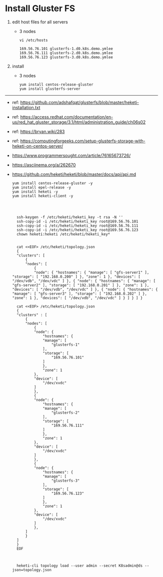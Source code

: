 # Install Gluster FS

1. edit host files for all servers

    - 3 nodes

          vi /etc/hosts

          169.56.76.101	glusterfs-1.d0.k8s.demo.ymlee
          169.56.76.111	glusterfs-2.d0.k8s.demo.ymlee
          169.56.76.123	glusterfs-3.d0.k8s.demo.ymlee

2. install 
    - 3 nodes
    
          yum install centos-release-gluster
          yum install glusterfs-server

-------------------------------------------------------------------------------------------------
- ref: https://github.com/adshafqat/glusterfs/blob/master/heketi-installation.txt
- ref: https://access.redhat.com/documentation/en-us/red_hat_gluster_storage/3.1/html/administration_guide/ch06s02
- ref: https://bryan.wiki/283
- ref: https://computingforgeeks.com/setup-glusterfs-storage-with-heketi-on-centos-server/
- https://www.programmersought.com/article/76165673726/
- https://asciinema.org/a/262670
- https://github.com/heketi/heketi/blob/master/docs/api/api.md


      yum install centos-release-gluster -y
      yum install epel-release -y
      yum install heketi -y
      yum install heketi-client -y




        ssh-keygen -f /etc/heketi/heketi_key -t rsa -N ''
        ssh-copy-id -i /etc/heketi/heketi_key root@169.56.76.101
        ssh-copy-id -i /etc/heketi/heketi_key root@169.56.76.111
        ssh-copy-id -i /etc/heketi/heketi_key root@169.56.76.123
        chown heketi:heketi /etc/heketi/heketi_key*


        cat <<EOF> /etc/heketi/topology.json 
        {
        "clusters": [
            {
            "nodes": [
                {
                "node": { "hostnames": { "manage": [ "gfs-server1" ], "storage": [ "192.168.0.200" ] }, "zone": 1 }, "devices": [ "/dev/vdb", "/dev/vdc" ] }, { "node": { "hostnames": { "manage": [ "gfs-server2" ], "storage": [ "192.168.0.201" ] }, "zone": 1 }, "devices": [ "/dev/vdb", "/dev/vdc" ] }, { "node": { "hostnames": { "manage": [ "gfs-server3" ], "storage": [ "192.168.0.202" ] }, "zone": 1 }, "devices": [ "/dev/vdb", "/dev/vdc" ] } ] } ] }

        cat <<EOF> /etc/heketi/topology.json
        {
        "clusters" : [
            {
            "nodes": [
                {
                "node": {
                    "hostnames": {
                    "manage": [
                        "glusterfs-1"
                    ],
                    "storage": [
                        "169.56.76.101"    
                    ]  
                    },
                    "zone": 1
                },
                "device": [
                    "/dev/xvdc"  
                ]
                }, 
                {
                "node": {
                    "hostnames": {
                    "manage": [
                        "glusterfs-2"
                    ],
                    "storage": [
                        "169.56.76.111"    
                    ]  
                    },
                    "zone": 1
                },
                "device": [
                    "/dev/xvdc"  
                ]
                },
                {
                "node": {
                    "hostnames": {
                    "manage": [
                        "glusterfs-3"
                    ],
                    "storage": [
                        "169.56.76.123"    
                    ]  
                    },
                    "zone": 1
                },
                "device": [
                    "/dev/xvdc"  
                ]
                },   
            ]
            }  
        ]    
        }
        EOF
        


        heketi-cli topology load --user admin --secret K8sadmin@ds --json=topology.json

